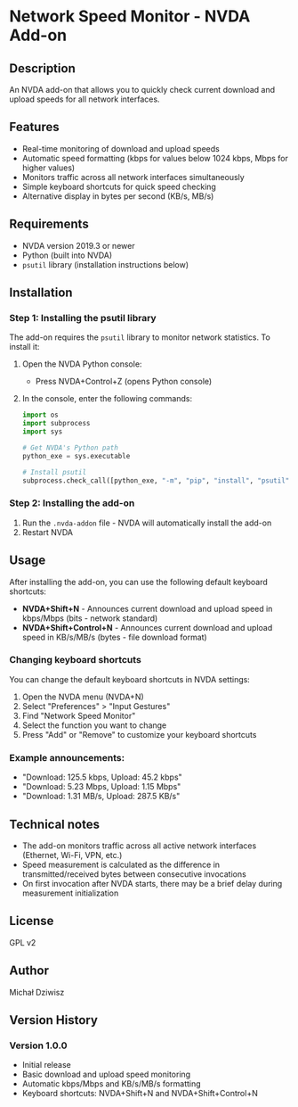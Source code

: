 # Network Speed Monitor - NVDA Add-on

## Description

An NVDA add-on that allows you to quickly check current download and upload speeds for all network interfaces.

## Features

- Real-time monitoring of download and upload speeds
- Automatic speed formatting (kbps for values below 1024 kbps, Mbps for higher values)
- Monitors traffic across all network interfaces simultaneously
- Simple keyboard shortcuts for quick speed checking
- Alternative display in bytes per second (KB/s, MB/s)

## Requirements

- NVDA version 2019.3 or newer
- Python (built into NVDA)
- `psutil` library (installation instructions below)

## Installation

### Step 1: Installing the psutil library

The add-on requires the `psutil` library to monitor network statistics. To install it:

1. Open the NVDA Python console:
   - Press NVDA+Control+Z (opens Python console)

2. In the console, enter the following commands:
   ```python
   import os
   import subprocess
   import sys

   # Get NVDA's Python path
   python_exe = sys.executable

   # Install psutil
   subprocess.check_call([python_exe, "-m", "pip", "install", "psutil"])
   ```

### Step 2: Installing the add-on

1. Run the `.nvda-addon` file - NVDA will automatically install the add-on
2. Restart NVDA

## Usage

After installing the add-on, you can use the following default keyboard shortcuts:

- **NVDA+Shift+N** - Announces current download and upload speed in kbps/Mbps (bits - network standard)
- **NVDA+Shift+Control+N** - Announces current download and upload speed in KB/s/MB/s (bytes - file download format)

### Changing keyboard shortcuts

You can change the default keyboard shortcuts in NVDA settings:

1. Open the NVDA menu (NVDA+N)
2. Select "Preferences" > "Input Gestures"
3. Find "Network Speed Monitor"
4. Select the function you want to change
5. Press "Add" or "Remove" to customize your keyboard shortcuts

### Example announcements:

- "Download: 125.5 kbps, Upload: 45.2 kbps"
- "Download: 5.23 Mbps, Upload: 1.15 Mbps"
- "Download: 1.31 MB/s, Upload: 287.5 KB/s"

## Technical notes

- The add-on monitors traffic across all active network interfaces (Ethernet, Wi-Fi, VPN, etc.)
- Speed measurement is calculated as the difference in transmitted/received bytes between consecutive invocations
- On first invocation after NVDA starts, there may be a brief delay during measurement initialization

## License

GPL v2

## Author

Michał Dziwisz

## Version History

### Version 1.0.0
- Initial release
- Basic download and upload speed monitoring
- Automatic kbps/Mbps and KB/s/MB/s formatting
- Keyboard shortcuts: NVDA+Shift+N and NVDA+Shift+Control+N
